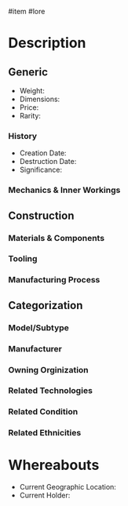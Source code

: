 #item #lore 
# Description

## Generic
- Weight:
- Dimensions:
- Price:
- Rarity:

### History
- Creation Date:
- Destruction Date:
- Significance:

### Mechanics & Inner Workings

## Construction
### Materials & Components

### Tooling

### Manufacturing Process

## Categorization
### Model/Subtype

### Manufacturer

### Owning Orginization

### Related Technologies

### Related Condition

### Related Ethnicities

# Whereabouts
- Current Geographic Location:
- Current Holder: